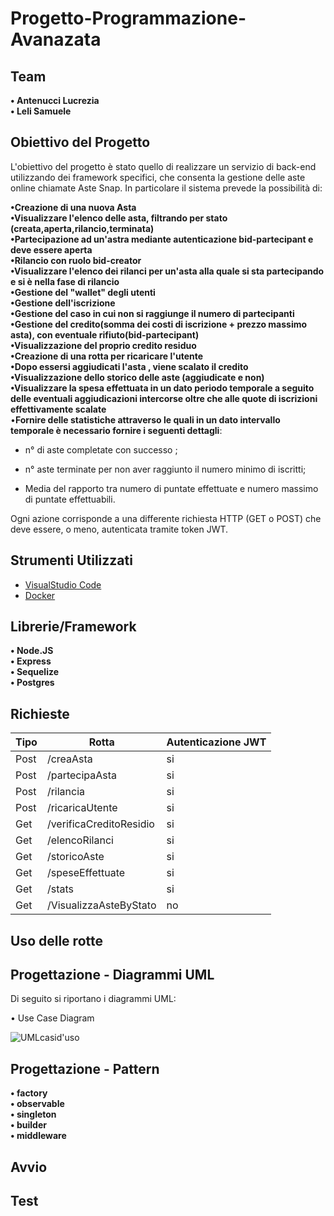 # Progetto-Programmazione-Avanazata 

## Team

**• Antenucci Lucrezia** \
**• Leli Samuele**

## Obiettivo del Progetto

L'obiettivo del progetto è stato quello di realizzare un servizio di back-end utilizzando dei framework specifici, che consenta la gestione delle aste online chiamate Aste Snap.
In particolare il sistema prevede la possibilità di:

**•Creazione di una nuova Asta** \
**•Visualizzare l'elenco delle asta, filtrando per stato (creata,aperta,rilancio,terminata)** \
**•Partecipazione ad un'astra mediante autenticazione bid-partecipant e deve essere aperta** \
**•Rilancio con ruolo bid-creator** \
**•Visualizzare l'elenco dei rilanci per un'asta alla quale si sta partecipando e si è nella fase di rilancio** \
**•Gestione del "wallet" degli utenti** \
**•Gestione dell'iscrizione** \
**•Gestione del caso in cui non si raggiunge il numero di partecipanti** \
**•Gestione del credito(somma dei costi di iscrizione + prezzo massimo asta), con eventuale rifiuto(bid-partecipant)** \
**•Visualizzazione del proprio credito residuo** \
**•Creazione di una rotta per ricaricare l'utente** \
**•Dopo essersi aggiudicati l'asta , viene scalato il credito** \
**•Visualizzazione dello storico delle aste (aggiudicate e non)** \
**•Visualizzare la spesa effettuata in un dato periodo temporale a seguito delle eventuali aggiudicazioni intercorse oltre che alle quote di iscrizioni effettivamente scalate** \
•**Fornire delle statistiche attraverso le quali in un dato intervallo temporale è necessario fornire i seguenti dettagli**: 

  * n° di aste completate con successo ;
  
  * n° aste terminate per non aver raggiunto il numero minimo di iscritti;
  
  * Media del rapporto tra numero di puntate effettuate e numero massimo di puntate effettuabili.


Ogni azione corrisponde a una differente richiesta HTTP (GET o POST) che deve essere, o meno, autenticata tramite token JWT.

## Strumenti Utilizzati 

* [VisualStudio Code](https://code.visualstudio.com/)
* [Docker](https://docs.docker.com/)

## Librerie/Framework

**•	Node.JS** \
**•	Express** \
**•	Sequelize** \
**•	Postgres**


## Richieste
Tipo          | Rotta                         | Autenticazione JWT
------------- | ----------------------------- |--------------------
Post          | /creaAsta                     | si
Post          | /partecipaAsta                | si
Post          | /rilancia                     | si
Post          | /ricaricaUtente               | si
Get           | /verificaCreditoResidio       | si
Get           | /elencoRilanci                | si
Get           | /storicoAste                  | si
Get           | /speseEffettuate              | si
Get           | /stats                        | si
Get           | /VisualizzaAsteByStato        | no

## Uso delle rotte



## Progettazione - Diagrammi UML

Di seguito si riportano i diagrammi UML:

• Use Case Diagram 

![UMLcasid'uso](https://user-images.githubusercontent.com/86314085/175025430-2eadbd1a-3cf1-4ec9-8837-5baa92dced4d.png)




## Progettazione - Pattern

**• factory** \
**• observable** \
**• singleton** \
**• builder** \
**• middleware**

## Avvio



## Test







